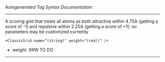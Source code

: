 _Autogenerated Tag Syntax Documentation:_

---
A scoring grid that treats all atoms as both attractive within 4.75A (getting a score of -1) and repulsive within 2.25A (getting a score of +1); no parameters may be customized currently

```
<ClassicGrid name="(string)" weight="(real)" />
```

-   weight: XRW TO DO

---
